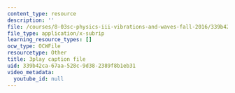 ```yaml
---
content_type: resource
description: ''
file: /courses/8-03sc-physics-iii-vibrations-and-waves-fall-2016/339b42ca67aa528c9d382389f8b1eb31_FCFpaKcpuXQ.vtt
file_type: application/x-subrip
learning_resource_types: []
ocw_type: OCWFile
resourcetype: Other
title: 3play caption file
uid: 339b42ca-67aa-528c-9d38-2389f8b1eb31
video_metadata:
  youtube_id: null
---
```


